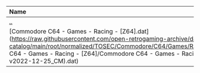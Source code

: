 |Name|Size|
|:---|---:|
|[..](../index.html)|DIR|
|[Commodore C64 - Games - Racing - [Z64].dat](https://raw.githubusercontent.com/open-retrogaming-archive/dat-catalog/main/root/normalized/TOSEC/Commodore/C64/Games/Racing/[Z64]/Commodore C64 - Games - Racing - [Z64]/Commodore C64 - Games - Racing - [Z64] (TOSEC-v2022-12-25_CM).dat)|84219|
